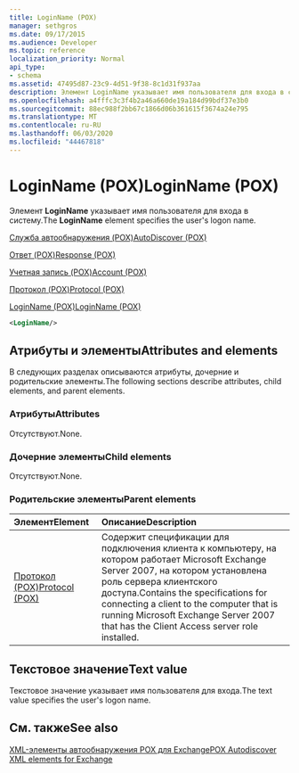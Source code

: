 ```yaml
---
title: LoginName (POX)
manager: sethgros
ms.date: 09/17/2015
ms.audience: Developer
ms.topic: reference
localization_priority: Normal
api_type:
- schema
ms.assetid: 47495d87-23c9-4d51-9f38-8c1d31f937aa
description: Элемент LoginName указывает имя пользователя для входа в систему.
ms.openlocfilehash: a4fffc3c3f4b2a46a660de19a184d99bdf37e3b0
ms.sourcegitcommit: 88ec988f2bb67c1866d06b361615f3674a24e795
ms.translationtype: MT
ms.contentlocale: ru-RU
ms.lasthandoff: 06/03/2020
ms.locfileid: "44467818"
---
```

# <a name="loginname-pox"></a><span data-ttu-id="95b94-103">LoginName (POX)</span><span class="sxs-lookup"><span data-stu-id="95b94-103">LoginName (POX)</span></span>

<span data-ttu-id="95b94-104">Элемент **LoginName** указывает имя пользователя для входа в систему.</span><span class="sxs-lookup"><span data-stu-id="95b94-104">The **LoginName** element specifies the user's logon name.</span></span> 
  
[<span data-ttu-id="95b94-105">Служба автообнаружения (POX)</span><span class="sxs-lookup"><span data-stu-id="95b94-105">AutoDiscover (POX)</span></span>](autodiscover-pox.md)
  
[<span data-ttu-id="95b94-106">Ответ (POX)</span><span class="sxs-lookup"><span data-stu-id="95b94-106">Response (POX)</span></span>](response-pox.md)
  
[<span data-ttu-id="95b94-107">Учетная запись (POX)</span><span class="sxs-lookup"><span data-stu-id="95b94-107">Account (POX)</span></span>](account-pox.md)
  
[<span data-ttu-id="95b94-108">Протокол (POX)</span><span class="sxs-lookup"><span data-stu-id="95b94-108">Protocol (POX)</span></span>](protocol-pox.md)
  
[<span data-ttu-id="95b94-109">LoginName (POX)</span><span class="sxs-lookup"><span data-stu-id="95b94-109">LoginName (POX)</span></span>](loginname-pox.md)
  
```xml
<LoginName/>
```

## <a name="attributes-and-elements"></a><span data-ttu-id="95b94-110">Атрибуты и элементы</span><span class="sxs-lookup"><span data-stu-id="95b94-110">Attributes and elements</span></span>

<span data-ttu-id="95b94-111">В следующих разделах описываются атрибуты, дочерние и родительские элементы.</span><span class="sxs-lookup"><span data-stu-id="95b94-111">The following sections describe attributes, child elements, and parent elements.</span></span>
  
### <a name="attributes"></a><span data-ttu-id="95b94-112">Атрибуты</span><span class="sxs-lookup"><span data-stu-id="95b94-112">Attributes</span></span>

<span data-ttu-id="95b94-113">Отсутствуют.</span><span class="sxs-lookup"><span data-stu-id="95b94-113">None.</span></span>
  
### <a name="child-elements"></a><span data-ttu-id="95b94-114">Дочерние элементы</span><span class="sxs-lookup"><span data-stu-id="95b94-114">Child elements</span></span>

<span data-ttu-id="95b94-115">Отсутствуют.</span><span class="sxs-lookup"><span data-stu-id="95b94-115">None.</span></span>
  
### <a name="parent-elements"></a><span data-ttu-id="95b94-116">Родительские элементы</span><span class="sxs-lookup"><span data-stu-id="95b94-116">Parent elements</span></span>

|<span data-ttu-id="95b94-117">**Элемент**</span><span class="sxs-lookup"><span data-stu-id="95b94-117">**Element**</span></span>|<span data-ttu-id="95b94-118">**Описание**</span><span class="sxs-lookup"><span data-stu-id="95b94-118">**Description**</span></span>|
|:-----|:-----|
|[<span data-ttu-id="95b94-119">Протокол (POX)</span><span class="sxs-lookup"><span data-stu-id="95b94-119">Protocol (POX)</span></span>](protocol-pox.md) <br/> |<span data-ttu-id="95b94-120">Содержит спецификации для подключения клиента к компьютеру, на котором работает Microsoft Exchange Server 2007, на котором установлена роль сервера клиентского доступа.</span><span class="sxs-lookup"><span data-stu-id="95b94-120">Contains the specifications for connecting a client to the computer that is running Microsoft Exchange Server 2007 that has the Client Access server role installed.</span></span>  <br/> |
   
## <a name="text-value"></a><span data-ttu-id="95b94-121">Текстовое значение</span><span class="sxs-lookup"><span data-stu-id="95b94-121">Text value</span></span>

<span data-ttu-id="95b94-122">Текстовое значение указывает имя пользователя для входа.</span><span class="sxs-lookup"><span data-stu-id="95b94-122">The text value specifies the user's logon name.</span></span>
  
## <a name="see-also"></a><span data-ttu-id="95b94-123">См. также</span><span class="sxs-lookup"><span data-stu-id="95b94-123">See also</span></span>



[<span data-ttu-id="95b94-124">XML-элементы автообнаружения POX для Exchange</span><span class="sxs-lookup"><span data-stu-id="95b94-124">POX Autodiscover XML elements for Exchange</span></span>](pox-autodiscover-xml-elements-for-exchange.md)

